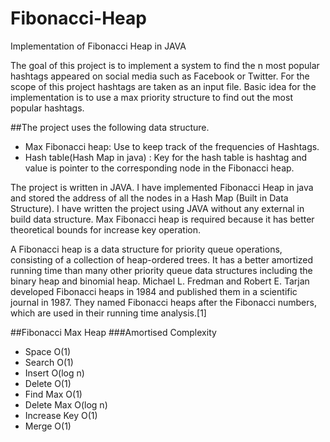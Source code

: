# Fibonacci-Heap
Implementation of Fibonacci Heap in JAVA

The goal of this project is to implement a system to find the n most popular hashtags appeared on social media such as Facebook or Twitter. For the scope of this project hashtags are taken as an input file. Basic idea for the implementation is to use a max priority structure to find out the most popular hashtags.

##The project uses the following data structure. 
-  Max Fibonacci heap: Use to keep track of the frequencies of Hashtags. 
-  Hash table(Hash Map in java) : Key for the hash table is hashtag and value is pointer to the corresponding node in the Fibonacci heap. 

 The project is written in JAVA. I have implemented Fibonacci Heap in java and stored the address of all the nodes in a Hash Map (Built in Data Structure). I have written the project using JAVA without any external in build data structure.  Max Fibonacci heap is required because it has better theoretical bounds for increase key operation.
 
A Fibonacci heap is a data structure for priority queue operations, consisting of a collection of heap-ordered trees. It has a better amortized running time than many other priority queue data structures including the binary heap and binomial heap. Michael L. Fredman and Robert E. Tarjan developed Fibonacci heaps in 1984 and published them in a scientific journal in 1987. They named Fibonacci heaps after the Fibonacci numbers, which are used in their running time analysis.[1]


##Fibonacci Max Heap
###Amortised Complexity
- Space	O(1)
- Search	O(1)
- Insert	O(log n)
- Delete	O(1)
- Find Max	O(1)
- Delete Max	O(log n)
- Increase Key	O(1)
- Merge	O(1)
